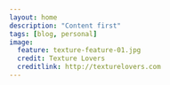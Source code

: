 ```yaml
---
layout: home
description: "Content first"
tags: [blog, personal]
image:
  feature: texture-feature-01.jpg
  credit: Texture Lovers
  creditlink: http://texturelovers.com
---
```

